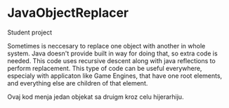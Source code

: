 # JavaObjectReplacer

Student project

Sometimes is neccesary to replace one object with another in whole system. Java doesn't provide built in way for doing that, so extra
code is needed. This code uses recursive descent along with java reflections to perform replacement.
This type of code can be useful everywhere, especialy with applicaton like Game Engines, that have one root elements, and everything else
are children of that element.

Ovaj kod menja jedan objekat sa druigm kroz celu hijerarhiju.
